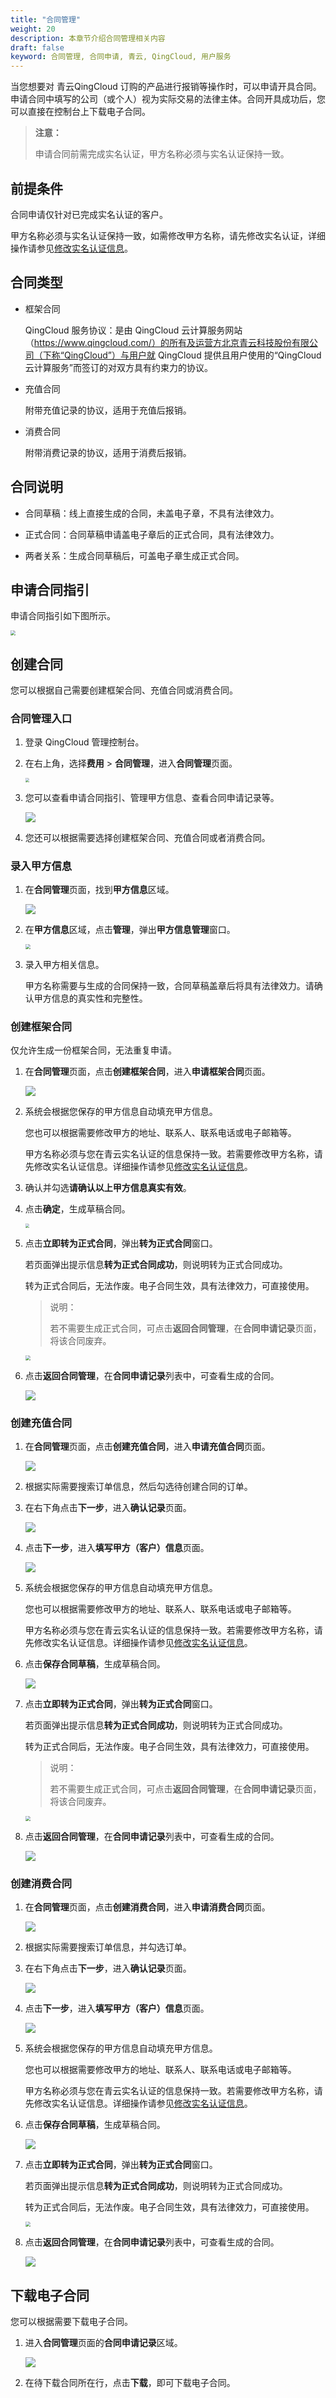 ```yaml
---
title: "合同管理"
weight: 20
description: 本章节介绍合同管理相关内容
draft: false
keyword: 合同管理, 合同申请, 青云, QingCloud, 用户服务
---
```


当您想要对 青云QingCloud 订购的产品进行报销等操作时，可以申请开具合同。申请合同中填写的公司（或个人）视为实际交易的法律主体。合同开具成功后，您可以直接在控制台上下载电子合同。

> **注意：**
>
> 申请合同前需完成实名认证，甲方名称必须与实名认证保持一致。

## 前提条件

合同申请仅针对已完成实名认证的客户。

甲方名称必须与实名认证保持一致，如需修改甲方名称，请先修改实名认证，详细操作请参见[修改实名认证信息](/authorization/account/manual/user_verify/#修改实名认证信息)。

## 合同类型

- 框架合同

  QingCloud 服务协议：是由 QingCloud 云计算服务网站（https://www.qingcloud.com/）的所有及运营方北京青云科技股份有限公司（下称“QingCloud”）与用户就 QingCloud 提供且用户使用的“QingCloud 云计算服务”而签订的对双方具有约束力的协议。

- 充值合同

  附带充值记录的协议，适用于充值后报销。

- 消费合同

  附带消费记录的协议，适用于消费后报销。

## 合同说明

- 合同草稿：线上直接生成的合同，未盖电子章，不具有法律效力。 

- 正式合同：合同草稿申请盖电子章后的正式合同，具有法律效力。

- 两者关系：生成合同草稿后，可盖电子章生成正式合同。

## 申请合同指引

申请合同指引如下图所示。

<img src="../../_images/contract_guidelines.png" style="zoom:50%;" />

## 创建合同

您可以根据自己需要创建框架合同、充值合同或消费合同。

### 合同管理入口

1. 登录 QingCloud 管理控制台。

2. 在右上角，选择**费用** > **合同管理**，进入**合同管理**页面。

   <img src="../../_images/contract_entrance.png" style="zoom:40%;" />

2. 您可以查看申请合同指引、管理甲方信息、查看合同申请记录等。

   ![](../../_images/contract_mgmt_list.png)

3. 您还可以根据需要选择创建框架合同、充值合同或者消费合同。

### 录入甲方信息

1. 在**合同管理**页面，找到**甲方信息**区域。

   ![](../../_images/con_parta_site.png)

2. 在**甲方信息**区域，点击**管理**，弹出**甲方信息管理**窗口。

   <img src="../../_images/con_parta_info.png" style="zoom:50%;" />

3. 录入甲方相关信息。

   甲方名称需要与生成的合同保持一致，合同草稿盖章后将具有法律效力。请确认甲方信息的真实性和完整性。

### 创建框架合同

仅允许生成一份框架合同，无法重复申请。

1. 在**合同管理**页面，点击**创建框架合同**，进入**申请框架合同**页面。

   <img src="../../_images/con_frame_new.png" />

2. 系统会根据您保存的甲方信息自动填充甲方信息。

   您也可以根据需要修改甲方的地址、联系人、联系电话或电子邮箱等。

   甲方名称必须与您在青云实名认证的信息保持一致。若需要修改甲方名称，请先修改实名认证信息。详细操作请参见[修改实名认证信息](/authorization/account/manual/user_verify/#修改实名认证信息)。

3. 确认并勾选**请确认以上甲方信息真实有效**。

4. 点击**确定**，生成草稿合同。

   <img src="../../_images/con_frame_draft.png" style="zoom:40%;" />

5. 点击**立即转为正式合同**，弹出**转为正式合同**窗口。

   若页面弹出提示信息**转为正式合同成功**，则说明转为正式合同成功。

   转为正式合同后，无法作废。电子合同生效，具有法律效力，可直接使用。

   > 说明：
   >
   > 若不需要生成正式合同，可点击**返回合同管理**，在**合同申请记录**页面，将该合同废弃。

   <img src="../../_images/con_frame_formal.png" style="zoom:50%;" />

6. 点击**返回合同管理**，在**合同申请记录**列表中，可查看生成的合同。

   <img src="../../_images/con_frame_download.png" />   

### 创建充值合同

1. 在**合同管理**页面，点击**创建充值合同**，进入**申请充值合同**页面。

   <img src="../../_images/con_recharge_new.png" />

2. 根据实际需要搜索订单信息，然后勾选待创建合同的订单。

3. 在右下角点击**下一步**，进入**确认记录**页面。

   <img src="../../_images/con_recharge_confirm.png" />

4. 点击**下一步**，进入**填写甲方（客户）信息**页面。

   <img src="../../_images/con_recharge_info.png" />

5. 系统会根据您保存的甲方信息自动填充甲方信息。

   您也可以根据需要修改甲方的地址、联系人、联系电话或电子邮箱等。

   甲方名称必须与您在青云实名认证的信息保持一致。若需要修改甲方名称，请先修改实名认证信息。详细操作请参见[修改实名认证信息](/authorization/account/manual/user_verify/#修改实名认证信息)。

6. 点击**保存合同草稿**，生成草稿合同。

   <img src="../../_images/con_recharge_draft.png" />

7. 点击**立即转为正式合同**，弹出**转为正式合同**窗口。

   若页面弹出提示信息**转为正式合同成功**，则说明转为正式合同成功。

   转为正式合同后，无法作废。电子合同生效，具有法律效力，可直接使用。

   > 说明：
   >
   > 若不需要生成正式合同，可点击**返回合同管理**，在**合同申请记录**页面，将该合同废弃。

   <img src="../../_images/con_frame_formal.png" style="zoom:50%;" />

8. 点击**返回合同管理**，在**合同申请记录**列表中，可查看生成的合同。

   <img src="../../_images/con_recharge_download.png" />

### 创建消费合同

1. 在**合同管理**页面，点击**创建消费合同**，进入**申请消费合同**页面。

   <img src="../../_images/con_consumer_new.png" />

2. 根据实际需要搜索订单信息，并勾选订单。

3. 在右下角点击**下一步**，进入**确认记录**页面。

   <img src="../../_images/con_consumer_confirm.png" />

4. 点击**下一步**，进入**填写甲方（客户）信息**页面。

   <img src="../../_images/con_consumer_info.png" />

5. 系统会根据您保存的甲方信息自动填充甲方信息。

   您也可以根据需要修改甲方的地址、联系人、联系电话或电子邮箱等。

   甲方名称必须与您在青云实名认证的信息保持一致。若需要修改甲方名称，请先修改实名认证信息。详细操作请参见[修改实名认证信息](/authorization/account/manual/user_verify/#修改实名认证信息)。

6. 点击**保存合同草稿**，生成草稿合同。

   <img src="../../_images/con_consumer_draft.png" />

7. 点击**立即转为正式合同**，弹出**转为正式合同**窗口。

   若页面弹出提示信息**转为正式合同成功**，则说明转为正式合同成功。

   转为正式合同后，无法作废。电子合同生效，具有法律效力，可直接使用。

   <img src="../../_images/con_frame_formal.png" style="zoom:50%;" />

8. 点击**返回合同管理**，在**合同申请记录**列表中，可查看生成的合同。

   <img src="../../_images/con_consumer_download.png" />

## 下载电子合同

您可以根据需要下载电子合同。

1. 进入**合同管理**页面的**合同申请记录**区域。

   ![](../../_images/contract_mgmt.png)

2. 在待下载合同所在行，点击**下载**，即可下载电子合同。

